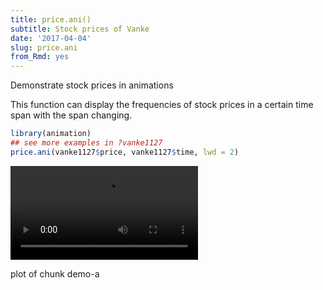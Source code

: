 ```yaml
---
title: price.ani()
subtitle: Stock prices of Vanke
date: '2017-04-04'
slug: price.ani
from_Rmd: yes
---
```

Demonstrate stock prices in animations

This function can display the frequencies of stock prices in a certain time
span with the span changing.
 

```r
library(animation)
## see more examples in ?vanke1127
price.ani(vanke1127$price, vanke1127$time, lwd = 2)
```

<video controls loop autoplay><source src="/figures/animation/example/price-ani/demo-a.mp4" /><p>plot of chunk demo-a</p></video>
